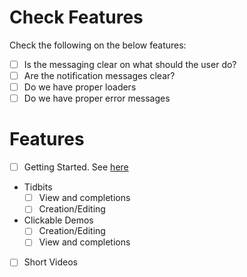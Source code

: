 # Check Features
Check the following on the below features:
- [ ] Is the messaging clear on what should the user do?
- [ ] Are the notification messages clear?
- [ ] Do we have proper loaders
- [ ] Do we have proper error messages

# Features
- [ ] Getting Started. See [here](./getting_started.md)
- Tidbits
  - [ ] View and completions
  - [ ] Creation/Editing
- Clickable Demos
  - [ ] Creation/Editing
  - [ ] View and completions
- [ ] Short Videos
